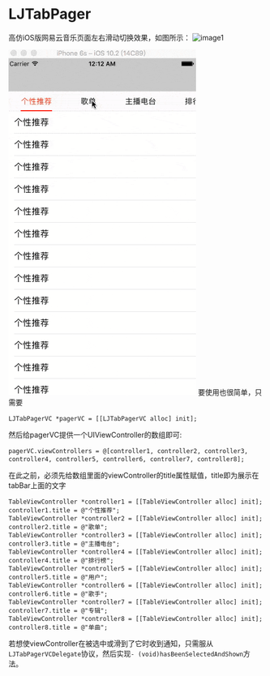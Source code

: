 # LJTabPager
高仿iOS版网易云音乐页面左右滑动切换效果，如图所示：
![image1](http://oluwxq3sq.bkt.clouddn.com/LJTabPager.PNG)

![image2](LJTabPager.gif)
要使用也很简单，只需要

    LJTabPagerVC *pagerVC = [[LJTabPagerVC alloc] init];


然后给pagerVC提供一个UIViewController的数组即可:

    pagerVC.viewControllers = @[controller1, controller2, controller3, controller4, controller5, controller6, controller7, controller8];

在此之前，必须先给数组里面的viewController的title属性赋值，title即为展示在tabBar上面的文字


    TableViewController *controller1 = [[TableViewController alloc] init];
    controller1.title = @"个性推荐";
    TableViewController *controller2 = [[TableViewController alloc] init];
    controller2.title = @"歌单";
    TableViewController *controller3 = [[TableViewController alloc] init];
    controller3.title = @"主播电台";
    TableViewController *controller4 = [[TableViewController alloc] init];
    controller4.title = @"排行榜";
    TableViewController *controller5 = [[TableViewController alloc] init];
    controller5.title = @"用户";
    TableViewController *controller6 = [[TableViewController alloc] init];
    controller6.title = @"歌手";
    TableViewController *controller7 = [[TableViewController alloc] init];
    controller7.title = @"专辑";
    TableViewController *controller8 = [[TableViewController alloc] init];
    controller8.title = @"单曲";
    
    
 若想使viewController在被选中或滑到了它时收到通知，只需服从`LJTabPagerVCDelegate`协议，然后实现`- (void)hasBeenSelectedAndShown`方法。
